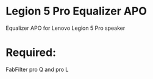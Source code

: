 # Legion 5 Pro Equalizer APO
Equalizer APO for Lenovo Legion 5 Pro speaker
# Required:
FabFilter pro Q and pro L
